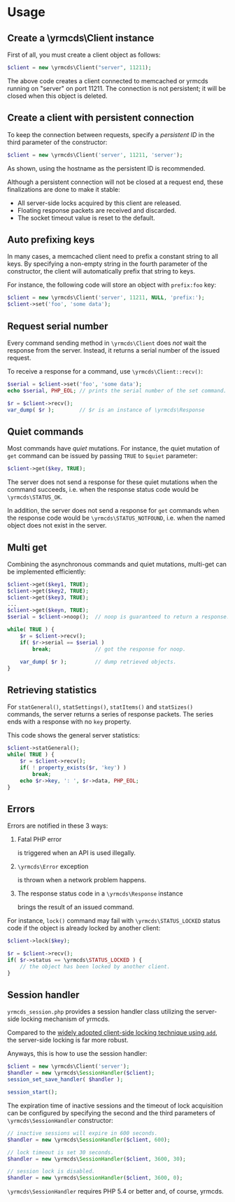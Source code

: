 Usage
=====

Create a \yrmcds\Client instance
--------------------------------

First of all, you must create a client object as follows:

```php
$client = new \yrmcds\Client("server", 11211);
```

The above code creates a client connected to memcached or yrmcds
running on "server" on port 11211.  The connection is not persistent;
it will be closed when this object is deleted.

Create a client with persistent connection
------------------------------------------

To keep the connection between requests, specify a _persistent ID_
in the third parameter of the constructor:

```php
$client = new \yrmcds\Client('server', 11211, 'server');
```

As shown, using the hostname as the persistent ID is recommended.

Although a persistent connection will not be closed at a request end,
these finalizations are done to make it stable:

* All server-side locks acquired by this client are released.
* Floating response packets are received and discarded.
* The socket timeout value is reset to the default.

Auto prefixing keys
-------------------

In many cases, a memcached client need to prefix a constant string
to all keys.  By specifying a non-empty string in the fourth parameter
of the constructor, the client will automatically prefix that string
to keys.

For instance, the following code will store an object with `prefix:foo` key:

```php
$client = new \yrmcds\Client('server', 11211, NULL, 'prefix:');
$client->set('foo', 'some data');
```

Request serial number
---------------------

Every command sending method in `\yrmcds\Client` does _not_ wait the
response from the server.  Instead, it returns a serial number of the
issued request.

To receive a response for a command, use `\yrmcds\Client::recv()`:

```php
$serial = $client->set('foo', 'some data');
echo $serial, PHP_EOL; // prints the serial number of the set command.

$r = $client->recv();
var_dump( $r );        // $r is an instance of \yrmcds\Response
```

Quiet commands
--------------

Most commands have _quiet_ mutations.  For instance, the quiet mutation
of `get` command can be issued by passing `TRUE` to `$quiet` parameter:

```php
$client->get($key, TRUE);
```

The server does not send a response for these quiet mutations when the
command succeeds, i.e. when the response status code would be
`\yrmcds\STATUS_OK`.

In addition, the server does not send a response for `get` commands
when the response code would be `\yrmcds\STATUS_NOTFOUND`, i.e. when the
named object does not exist in the server.

Multi get
---------

Combining the asynchronous commands and quiet mutations, multi-get
can be implemented efficiently:

```php
$client->get($key1, TRUE);
$client->get($key2, TRUE);
$client->get($key3, TRUE);
...
$client->get($keyn, TRUE);
$serial = $client->noop();  // noop is guaranteed to return a response.

while( TRUE ) {
    $r = $client->recv();
    if( $r->serial == $serial )
        break;              // got the response for noop.

    var_dump( $r );         // dump retrieved objects.
}
```

Retrieving statistics
---------------------

For `statGeneral()`, `statSettings()`, `statItems()` and `statSizes()`
commands, the server returns a series of response packets.  The series
ends with a response with no `key` property.

This code shows the general server statistics:

```php
$client->statGeneral();
while( TRUE ) {
    $r = $client->recv();
    if( ! property_exists($r, 'key') )
        break;
    echo $r->key, ': ', $r->data, PHP_EOL;
}
```

Errors
------

Errors are notified in these 3 ways:

1. Fatal PHP error

    is triggered when an API is used illegally.

2. `\yrmcds\Error` exception

    is thrown when a network problem happens.

3. The response status code in a `\yrmcds\Response` instance

    brings the result of an issued command.

For instance, `lock()` command may fail with `\yrmcds\STATUS_LOCKED`
status code if the object is already locked by another client:

```php
$client->lock($key);

$r = $client->recv();
if( $r->status == \yrmcds\STATUS_LOCKED ) {
    // the object has been locked by another client.
}
```

Session handler
---------------

`yrmcds_session.php` provides a session handler class utilizing the
server-side locking mechanism of yrmcds.

Compared to the [widely adopted client-side locking technique using `add`][1],
the server-side locking is far more robust.

Anyways, this is how to use the session handler:

```php
$client = new \yrmcds\Client('server');
$handler = new \yrmcds\SessionHandler($client);
session_set_save_handler( $handler );

session_start();
```

The expiration time of inactive sessions and the timeout of lock acquisition
can be configured by specifying the second and the third parameters
of `\yrmcds\SessionHandler` constructor:

```php
// inactive sessions will expire in 600 seconds.
$handler = new \yrmcds\SessionHandler($client, 600);

// lock timeout is set 30 seconds.
$handler = new \yrmcds\SessionHandler($client, 3600, 30);

// session lock is disabled.
$handler = new \yrmcds\SessionHandler($client, 3600, 0);
```

`\yrmcds\SessionHandler` requires PHP 5.4 or better and, of course, yrmcds.

[1]: http://www.regexprn.com/2010/05/using-memcached-as-distributed-locking.html
